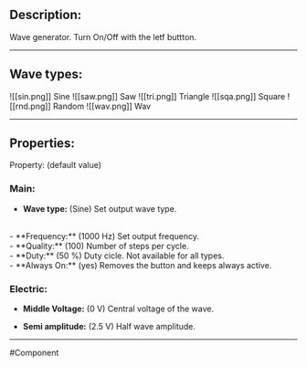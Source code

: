 ## Description:

Wave generator.
Turn On/Off with the letf buttton.

---

## Wave types:
![[sin.png]] Sine
![[saw.png]] Saw
![[tri.png]] Triangle
![[sqa.png]] Square
![[rnd.png]] Random
![[wav.png]] Wav

---

## Properties:
Property: (default value)

### Main:
- **Wave type:** (Sine)
   Set output wave type.
<br>
- **Frequency:**  (1000 Hz)
   Set output frequency.
<br>
- **Quality:** (100)
   Number of steps per cycle.
<br>
- **Duty:** (50 %)
   Duty cicle.
   Not available for all types.
<br>
- **Always On:** (yes)
   Removes the button and keeps always active.


### Electric:
- **Middle Voltage:** (0 V)
   Central voltage of the wave.

- **Semi amplitude:** (2.5 V)
   Half wave amplitude. 

---

#Component